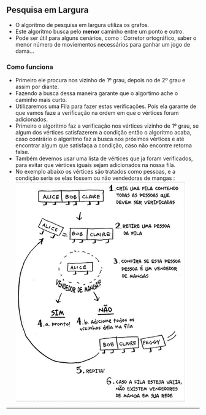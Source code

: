 ## Pesquisa em Largura
- O algoritmo de pesquisa em largura utiliza os grafos. 
- Este algoritmo busca pelo **menor** caminho entre um ponto e outro.
- Pode ser útil para alguns cenários, como : Corretor ortográfico, saber o menor número de moviementos necessários para ganhar um jogo de dama...

### Como funciona
- Primeiro ele procura nos vizinho de 1º grau, depois no de 2º grau e assim por diante.
- Fazendo a busca dessa maneira garante que o algortimo ache o caminho mais curto.
- Utilizaremos uma Fila para fazer estas verificações. Pois ela garante de que vamos faze a verificação na ordem em que o vértices foram adicionados.
- Primeiro o algoritmo faz a verificação nos vértices vizinho de 1º grau, se algum dos vértices satisfazerem a condição então o algoritmo acaba, caso contrário o algoritmo faz a busca nos próximos vértices e até encontrar algum que satisfaça a condição, caso não encontre retorna false.
- Também devemos usar uma lista de vértices que ja foram verificados, para evitar que vértices iguais sejam adicionados na nossa fila.
- No exemplo abaixo os vértices são tratados como pessoas, e a condição seria se elas fossem ou não vendedoras de mangas :
![Algoritmo](./Img/Algoritmo.png)
----------------------------------------------------------------------------------------------------------------------------------------------------------------------------------------------------------------------------------------------------------------------------------------------------------

